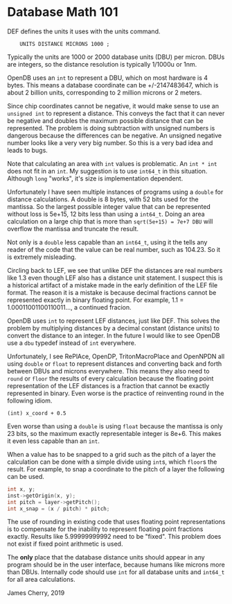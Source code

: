 # Database Math 101

DEF defines the units it uses with the units command.

```
    UNITS DISTANCE MICRONS 1000 ;
```

Typically the units are 1000 or 2000 database units (DBU) per micron.
DBUs are integers, so the distance resolution is typically 1/1000u or
1nm.

OpenDB uses an `int` to represent a DBU, which on most hardware is 4
bytes. This means a database coordinate can be +/-2147483647, which is
about 2 billion units, corresponding to 2 million microns or 2 meters.

Since chip coordinates cannot be negative, it would make sense to use an
`unsigned int` to represent a distance. This conveys the fact that it
can never be negative and doubles the maximum possible distance that can
be represented. The problem is doing subtraction with unsigned numbers
is dangerous because the differences can be negative. An unsigned
negative number looks like a very very big number. So this is a very bad
idea and leads to bugs.

Note that calculating an area with `int` values is problematic. An
`int * int` does not fit in an `int`. My suggestion is to use `int64_t`
in this situation. Although `long` "works", it's size is implementation
dependent.

Unfortunately I have seen multiple instances of programs using a
`double` for distance calculations. A double is 8 bytes, with 52 bits
used for the mantissa. So the largest possible integer value that can be
represented without loss is 5e+15, 12 bits less than using a `int64_t`.
Doing an area calculation on a large chip that is more than
`sqrt(5e+15) = 7e+7 DBU` will overflow the mantissa and truncate the
result.

Not only is a `double` less capable than an `int64_t`, using it the
tells any reader of the code that the value can be real number, such as
104.23. So it is extremely misleading.

Circling back to LEF, we see that unlike DEF the distances are real
numbers like 1.3 even though LEF also has a distance unit statement. I
suspect this is a historical artifact of a mistake made in the early
definition of the LEF file format. The reason it is a mistake is because
decimal fractions cannot be represented exactly in binary floating
point. For example, 1.1 = 1.00011001100110011..., a continued fracion.

OpenDB uses `int` to represent LEF distances, just like DEF. This solves
the problem by multiplying distances by a decimal constant (distance
units) to convert the distance to an integer. In the future I would like
to see OpenDB use a `dbu` typedef instead of `int` everywhere.

Unfortunately, I see RePlAce, OpenDP, TritonMacroPlace and OpenNPDN all
using `double` or `float` to represent distances and converting back and
forth between DBUs and microns everywhere. This means they also need to
`round` or `floor` the results of every calculation because the floating
point representation of the LEF distances is a fraction that cannot be
exactly represented in binary. Even worse is the practice of reinventing
round in the following idiom.

`(int) x_coord + 0.5`

Even worse than using a `double` is using `float` because the mantissa
is only 23 bits, so the maximum exactly representable integer is 8e+6.
This makes it even less capable than an `int`.

When a value has to be snapped to a grid such as the pitch of a layer
the calculation can be done with a simple divide using `int`s, which
`floor`s the result. For example, to snap a coordinate to the pitch of a
layer the following can be used.

``` cpp
int x, y;
inst->getOrigin(x, y);
int pitch = layer->getPitch();
int x_snap = (x / pitch) * pitch;
```

The use of rounding in existing code that uses floating point
representations is to compensate for the inability to represent floating
point fractions exactly. Results like 5.99999999992 need to be "fixed".
This problem does not exist if fixed point arithmetic is used.

The **only** place that the database distance units should appear in any
program should be in the user interface, because humans like microns
more than DBUs. Internally code should use `int` for all database units
and `int64_t` for all area calculations.

James Cherry, 2019
